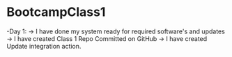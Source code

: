 # BootcampClass1
-Day 1:
-> I have done my system ready for required software's and updates
-> I have created Class 1 Repo Committed on GitHub
-> I have created Update integration action.
